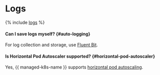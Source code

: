 # Logs

{% include [logs](../logs.md) %}


#### Can I save logs myself? {#auto-logging}

For log collection and storage, use [Fluent Bit](../../managed-kubernetes/tutorials/fluent-bit-logging.md).


#### Is Horizontal Pod Autoscaler supported? {#horizontal-pod-autoscaler}

Yes, {{ managed-k8s-name }} supports [horizontal pod autoscaling](../../managed-kubernetes/concepts/autoscale.md#hpa).